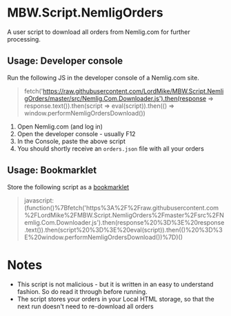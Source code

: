 # MBW.Script.NemligOrders

A user script to download all orders from Nemlig.com for further processing.

## Usage: Developer console

Run the following JS in the developer console of a Nemlig.com site.

> fetch('https://raw.githubusercontent.com/LordMike/MBW.Script.NemligOrders/master/src/Nemlig.Com.Downloader.js').then(response => response.text()).then(script => eval(script)).then(() => window.performNemligOrdersDownload())


1. Open Nemlig.com (and log in)
2. Open the developer console - usually F12
3. In the Console, paste the above script
4. You should shortly receive an `orders.json` file with all your orders

## Usage: Bookmarklet

Store the following script as a [bookmarklet](https://en.wikipedia.org/wiki/Bookmarklet)

> javascript:(function()%7Bfetch('https%3A%2F%2Fraw.githubusercontent.com%2FLordMike%2FMBW.Script.NemligOrders%2Fmaster%2Fsrc%2FNemlig.Com.Downloader.js').then(response%20%3D%3E%20response.text()).then(script%20%3D%3E%20eval(script)).then(()%20%3D%3E%20window.performNemligOrdersDownload())%7D)()


# Notes

* This script is not malicious - but it is written in an easy to understand fashion. So do read it through before running.
* The script stores your orders in your Local HTML storage, so that the next run doesn't need to re-download all orders
